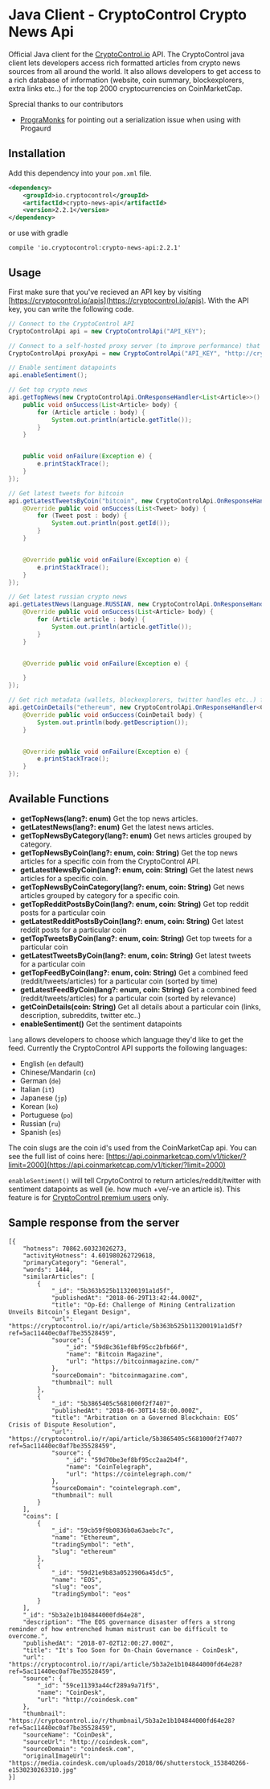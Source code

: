 Java Client - CryptoControl Crypto News Api
===========================================

Official Java client for the [CryptoControl.io](https://cryptocontrol.io) API. The CryptoControl java client lets developers access rich formatted articles from crypto news sources from all around the world.
It also allows developers to get access to a rich database of information (website, coin summary, blockexplorers, extra links etc..) for the top 2000 cryptocurrencies on CoinMarketCap.

Sprecial thanks to our contributors
- [PrograMonks](https://play.google.com/store/apps/developer?id=PrograMonks&hl=en) for pointing out a serialization issue when using with Progaurd

## Installation
Add this dependency into your `pom.xml` file.

```xml
<dependency>
    <groupId>io.cryptocontrol</groupId>
    <artifactId>crypto-news-api</artifactId>
    <version>2.2.1</version>
</dependency>
```

or use with gradle

```
compile 'io.cryptocontrol:crypto-news-api:2.2.1'
```


## Usage
First make sure that you've recieved an API key by visiting [https://cryptocontrol.io/apis](https://cryptocontrol.io/apis). With the API key, you can write the following code.

```java
// Connect to the CryptoControl API
CryptoControlApi api = new CryptoControlApi("API_KEY");

// Connect to a self-hosted proxy server (to improve performance) that points to cryptocontrol.io
CryptoControlApi proxyApi = new CryptoControlApi("API_KEY", "http://cryptocontrol_proxy/api/v1/public");

// Enable sentiment datapoints
api.enableSentiment();

// Get top crypto news
api.getTopNews(new CryptoControlApi.OnResponseHandler<List<Article>>() {
    public void onSuccess(List<Article> body) {
        for (Article article : body) {
            System.out.println(article.getTitle());
        }
    }


    public void onFailure(Exception e) {
        e.printStackTrace();
    }
});

// Get latest tweets for bitcoin
api.getLatestTweetsByCoin("bitcoin", new CryptoControlApi.OnResponseHandler<List<Tweet>>() {
    @Override public void onSuccess(List<Tweet> body) {
        for (Tweet post : body) {
            System.out.println(post.getId());
        }
    }


    @Override public void onFailure(Exception e) {
        e.printStackTrace();
    }
});

// Get latest russian crypto news
api.getLatestNews(Language.RUSSIAN, new CryptoControlApi.OnResponseHandler<List<Article>>() {
    @Override public void onSuccess(List<Article> body) {
        for (Article article : body) {
            System.out.println(article.getTitle());
        }
    }


    @Override public void onFailure(Exception e) {

    }
});

// Get rich metadata (wallets, blockexplorers, twitter handles etc..) for ethereum
api.getCoinDetails("ethereum", new CryptoControlApi.OnResponseHandler<CoinDetail>() {
    @Override public void onSuccess(CoinDetail body) {
        System.out.println(body.getDescription());
    }


    @Override public void onFailure(Exception e) {
        e.printStackTrace();
    }
});

```


## Available Functions

- **getTopNews(lang?: enum)** Get the top news articles.
- **getLatestNews(lang?: enum)** Get the latest news articles.
- **getTopNewsByCategory(lang?: enum)** Get news articles grouped by category.
- **getTopNewsByCoin(lang?: enum, coin: String)** Get the top news articles for a specific coin from the CryptoControl API.
- **getLatestNewsByCoin(lang?: enum, coin: String)** Get the latest news articles for a specific coin.
- **getTopNewsByCoinCategory(lang?: enum, coin: String)** Get news articles grouped by category for a specific coin.
- **getTopRedditPostsByCoin(lang?: enum, coin: String)** Get top reddit posts for a particular coin
- **getLatestRedditPostsByCoin(lang?: enum, coin: String)** Get latest reddit posts for a particular coin
- **getTopTweetsByCoin(lang?: enum, coin: String)** Get top tweets for a particular coin
- **getLatestTweetsByCoin(lang?: enum, coin: String)** Get latest tweets for a particular coin
- **getTopFeedByCoin(lang?: enum, coin: String)** Get a combined feed (reddit/tweets/articles) for a particular coin (sorted by time)
- **getLatestFeedByCoin(lang?: enum, coin: String)** Get a combined feed (reddit/tweets/articles) for a particular coin (sorted by relevance)
- **getCoinDetails(coin: String)** Get all details about a particular coin (links, description, subreddits, twitter etc..)
- **enableSentiment()** Get the sentiment datapoints


`lang` allows developers to choose which language they'd like to get the feed. Currently the CryptoControl API supports the following languages:
- English (`en` default)
- Chinese/Mandarin (`cn`)
- German (`de`)
- Italian (`it`)
- Japanese (`jp`)
- Korean (`ko`)
- Portuguese (`po`)
- Russian (`ru`)
- Spanish (`es`)

The coin slugs are the coin id's used from the CoinMarketCap api. You can see the full list of coins here: [https://api.coinmarketcap.com/v1/ticker/?limit=2000](https://api.coinmarketcap.com/v1/ticker/?limit=2000)

`enableSentiment()` will tell CrpytoControl to return articles/reddit/twitter with sentiment datapoints as well (ie. how much +ve/-ve an article is). This feature is for [CryptoControl premium users](https://cryptocontrol.io/en/about/premium) only.

## Sample response from the server

```
[{
    "hotness": 70862.60323026273,
    "activityHotness": 4.601980262729618,
    "primaryCategory": "General",
    "words": 1444,
    "similarArticles": [
        {
            "_id": "5b363b525b113200191a1d5f",
            "publishedAt": "2018-06-29T13:42:44.000Z",
            "title": "Op-Ed: Challenge of Mining Centralization Unveils Bitcoin’s Elegant Design",
            "url": "https://cryptocontrol.io/r/api/article/5b363b525b113200191a1d5f?ref=5ac11440ec0af7be35528459",
            "source": {
                "_id": "59d8c361ef8bf95cc2bfb66f",
                "name": "Bitcoin Magazine",
                "url": "https://bitcoinmagazine.com/"
            },
            "sourceDomain": "bitcoinmagazine.com",
            "thumbnail": null
        },
        {
            "_id": "5b3865405c5681000f2f7407",
            "publishedAt": "2018-06-30T14:58:00.000Z",
            "title": "Arbitration on a Governed Blockchain: EOS’ Crisis of Dispute Resolution",
            "url": "https://cryptocontrol.io/r/api/article/5b3865405c5681000f2f7407?ref=5ac11440ec0af7be35528459",
            "source": {
                "_id": "59d70be3ef8bf95cc2aa2b4f",
                "name": "CoinTelegraph",
                "url": "https://cointelegraph.com/"
            },
            "sourceDomain": "cointelegraph.com",
            "thumbnail": null
        }
    ],
    "coins": [
        {
            "_id": "59cb59f9b0836b0a63aebc7c",
            "name": "Ethereum",
            "tradingSymbol": "eth",
            "slug": "ethereum"
        },
        {
            "_id": "59d21e9b83a0523906a45dc5",
            "name": "EOS",
            "slug": "eos",
            "tradingSymbol": "eos"
        }
    ],
    "_id": "5b3a2e1b104844000fd64e28",
    "description": "The EOS governance disaster offers a strong reminder of how entrenched human mistrust can be difficult to overcome.",
    "publishedAt": "2018-07-02T12:00:27.000Z",
    "title": "It's Too Soon for On-Chain Governance - CoinDesk",
    "url": "https://cryptocontrol.io/r/api/article/5b3a2e1b104844000fd64e28?ref=5ac11440ec0af7be35528459",
    "source": {
        "_id": "59ce11393a44cf289a9a71f5",
        "name": "CoinDesk",
        "url": "http://coindesk.com"
    },
    "thumbnail": "https://cryptocontrol.io/r/thumbnail/5b3a2e1b104844000fd64e28?ref=5ac11440ec0af7be35528459",
    "sourceName": "CoinDesk",
    "sourceUrl": "http://coindesk.com",
    "sourceDomain": "coindesk.com",
    "originalImageUrl": "https://media.coindesk.com/uploads/2018/06/shutterstock_153840266-e1530230263310.jpg"
}]
```